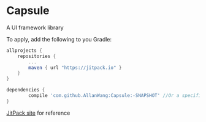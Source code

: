 # Capsule
A UI framework library

To apply, add the following to you Gradle:

```gradle
allprojects {
	repositories {
		...
		maven { url "https://jitpack.io" }
	}
}

dependencies {
        compile 'com.github.AllanWang:Capsule:-SNAPSHOT' //Or a specific version/commit
}

```

[JitPack site](https://jitpack.io/#AllanWang/Capsule) for reference